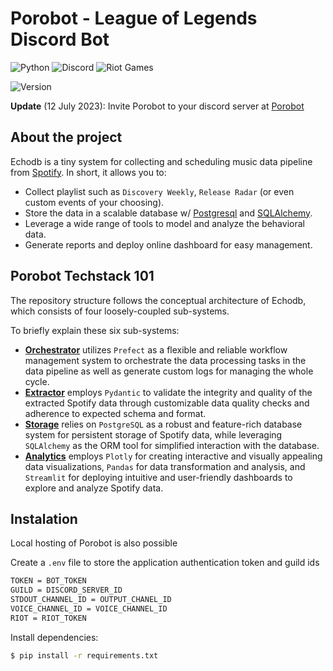 # Porobot - League of Legends Discord Bot 

![Python](https://img.shields.io/badge/Made%20With-Python%203.11-blue.svg?style=for-the-badge&logo=Python&logoColor=white)
![Discord](https://img.shields.io/badge/Discord-%235865F2.svg?style=for-the-badge&logo=discord&logoColor=white)
![Riot Games](https://img.shields.io/badge/riotgames-D32936.svg?style=for-the-badge&logo=riotgames&logoColor=white)

![Version](https://img.shields.io/badge/Latest_Version-V1.0.0-blue?style=for-the-badge)

**Update** (12 July 2023): Invite Porobot to your discord server at [Porobot](https://echodb.streamlit.app/)

## About the project

Echodb is a tiny system for collecting and scheduling music data pipeline from [Spotify](https://engineering.atspotify.com/). In short, it allows you to:

* Collect playlist such as `Discovery Weekly`, `Release Radar` (or even custom events of your choosing).
* Store the data in a scalable database w/ [Postgresql](https://www.postgresql.org/) and [SQLAlchemy](https://www.sqlalchemy.org/).
* Leverage a wide range of tools to model and analyze the behavioral data.
* Generate reports and deploy online dashboard for easy management.


## Porobot Techstack 101

The repository structure follows the conceptual architecture of Echodb, which consists of four loosely-coupled sub-systems.

To briefly explain these six sub-systems:

* **[Orchestrator][orchestrator]** utilizes `Prefect` as a flexible and reliable workflow management system to orchestrate the data processing tasks in the data pipeline as well as generate custom logs for managing the whole cycle.
* **[Extractor][extractor]** employs `Pydantic` to validate the integrity and quality of the extracted Spotify data through customizable data quality checks and adherence to expected schema and format.
* **[Storage][storage]** relies on `PostgreSQL` as a robust and feature-rich database system for persistent storage of Spotify data, while leveraging `SQLAlchemy` as the ORM tool for simplified interaction with the database.
* **[Analytics][analytics]** employs `Plotly` for creating interactive and visually appealing data visualizations, `Pandas` for data transformation and analysis, and `Streamlit` for deploying intuitive and user-friendly dashboards to explore and analyze Spotify data.

## Instalation

Local hosting of Porobot is also possible

Create a `.env` file to store the application authentication token and guild ids

```sh
TOKEN = BOT_TOKEN
GUILD = DISCORD_SERVER_ID
STDOUT_CHANNEL_ID = OUTPUT_CHANEL_ID
VOICE_CHANNEL_ID = VOICE_CHANNEL_ID
RIOT = RIOT_TOKEN
```

Install dependencies:

```sh
$ pip install -r requirements.txt
```

[orchestrator]: https://www.prefect.io/
[extractor]: https://developer.spotify.com/documentation/web-api
[storage]: https://www.postgresql.org/
[analytics]: https://resonance.streamlit.app/